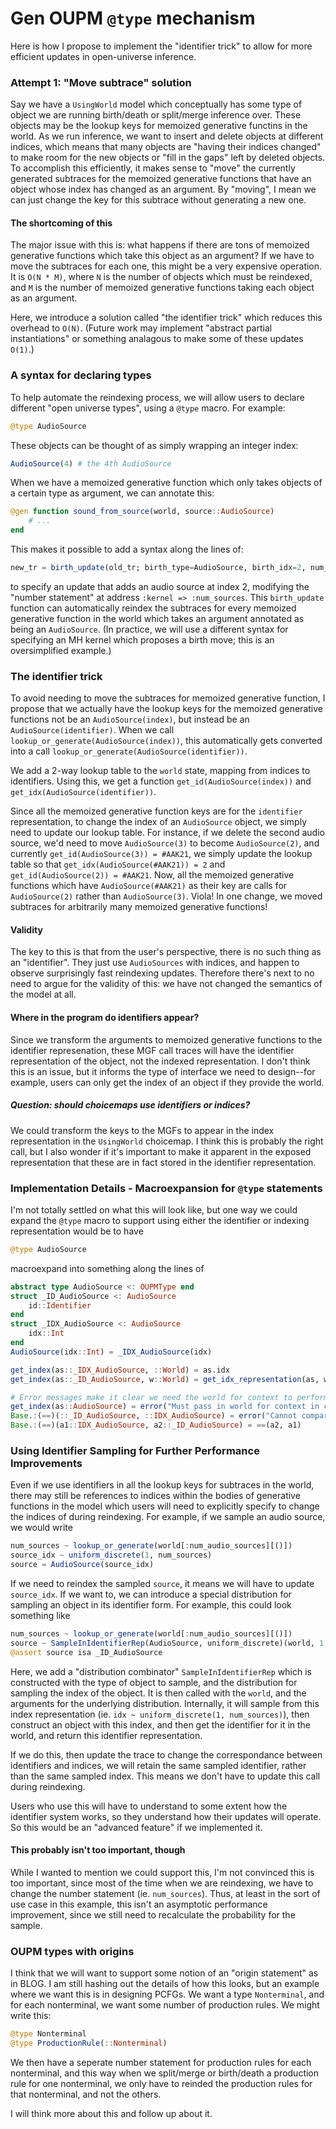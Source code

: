 # Gen OUPM `@type` mechanism

Here is how I propose to implement the "identifier trick" to allow for more
efficient updates in open-universe inference.  

### Attempt 1: "Move subtrace" solution
Say we have a `UsingWorld` model which conceptually has some type of object
we are running birth/death or split/merge inference over.
These objects may be the lookup keys for memoized generative functins in the world.
As we run inference, we want to insert and delete objects at different indices, which means that many objects are "having
their indices changed" to make room for the new objects or "fill in the gaps" left by deleted objects.
To accomplish this efficiently, it makes sense to "move" the currently
generated subtraces for the memoized generative functions that have an object whose index has changed as
an argument.  By "moving", I mean we can just change the key for this subtrace without generating a new one.

#### The shortcoming of this
The major issue with this is: what happens if there are tons of memoized generative
functions which take this object as an argument?  If we have to move the subtraces
for each one, this might be a very expensive operation.
It is `O(N * M)`, where `N` is the number
of objects which must be reindexed, and `M` is the number of memoized generative functions
taking each object as an argument.

Here, we introduce a solution called "the identifier trick" which reduces this overhead to `O(N)`.
(Future work may implement "abstract partial instantiations" or something analagous
to make some of these updates `O(1)`.)

### A syntax for declaring types
To help automate the reindexing process, we will allow users to declare
different "open universe types", using a `@type` macro.  For example:
```julia
@type AudioSource
```
These objects can be thought of as simply wrapping an integer index:
```julia
AudioSource(4) # the 4th AudioSource
```

When we have a memoized generative function which only takes objects
of a certain type as argument, we can annotate this:
```julia
@gen function sound_from_source(world, source::AudioSource)
    # ...
end
```

This makes it possible to add a syntax along the lines of:
```julia
new_tr = birth_update(old_tr; birth_type=AudioSource, birth_idx=2, num_statement_address=:kernel => :num_sources)
```
to specify an update that adds an audio source at index 2, modifying the "number statement" at address `:kernel => :num_sources`.
This `birth_update` function can automatically reindex the subtraces for every memoized generative function
in the world which takes an argument annotated as being an `AudioSource`.
(In practice, we will use a different syntax for specifying an MH kernel which proposes a birth move; this
is an oversimplified example.)

### The identifier trick

To avoid needing to move the subtraces for memoized generative function,
I propose that we actually have the lookup keys for the memoized generative functions
not be an `AudioSource(index)`, but instead be an `AudioSource(identifier)`.
When we call `lookup_or_generate(AudioSource(index))`, this automatically
gets converted into a call `lookup_or_generate(AudioSource(identifier))`.

We add a 2-way lookup table to the `world` state, mapping from indices to identifiers.
Using this, we get a function `get_id(AudioSource(index))` and `get_idx(AudioSource(identifier))`.

Since all the memoized generative function keys are for the `identifier` representation,
to change the index of an `AudioSource` object, we simply need to update our lookup table.
For instance, if we delete the second audio source, we'd need to move `AudioSource(3)` to become `AudioSource(2)`,
and currently `get_id(AudioSource(3)) = #AAK21`, we simply update the lookup table so that
`get_idx(AudioSource(#AAK21)) = 2` and `get_id(AudioSource(2)) = #AAK21`.  Now,
all the memoized generative functions which have `AudioSource(#AAK21)` as their key
are calls for `AudioSource(2)` rather than `AudioSource(3)`.  Viola!  In one change, we moved subtraces
for arbitrarily many memoized generative functions!

#### Validity

The key to this is that from the user's perspective, there is no such thing as an "identifier".
They just use `AudioSources` with indices, and happen to observe surprisingly fast reindexing updates.
Therefore there's next to no need to argue for the validity of this: we have not changed the semantics
of the model at all.

#### Where in the program do identifiers appear?
Since we transform the arguments to memoized generative functions to the identifier represenation,
these MGF call traces will have the identifier representation of the object, not the indexed
representation.  I don't think this is an issue, but it informs the type of interface we need
to design--for example, users can only get the index of an object if they provide the world.

##### Question: should choicemaps use identifiers or indices?
We could transform the keys to the MGFs to appear in the index representation in the `UsingWorld` choicemap.
I think this is probably the right call, but I also wonder if it's important to make it apparent
in the exposed representation that these are in fact stored in the identifier representation.

### Implementation Details - Macroexpansion for `@type` statements
I'm not totally settled on what this will look like, but one way we could expand
the `@type` macro to support using either the identifier or indexing representation
would be to have
```julia
@type AudioSource
```
macroexpand into something along the lines of
```julia
abstract type AudioSource <: OUPMType end
struct _ID_AudioSource <: AudioSource
    id::Identifier
end
struct _IDX_AudioSource <: AudioSource
    idx::Int
end
AudioSource(idx::Int) = _IDX_AudioSource(idx)

get_index(as::_IDX_AudioSource, ::World) = as.idx
get_index(as::_ID_AudioSource, w::World) = get_idx_representation(as, w).idx

# Error messages make it clear we need the world for context to perform some operations, in case we're using identifiers.
get_index(as::AudioSource) = error("Must pass in world for context in case this is in the identifier representation!.")
Base.:(==)(::_ID_AudioSource, ::IDX_AudioSource) = error("Cannot compare ID and IDX representations without context.  Try `is_equal_in_context(a1, a2, world))")
Base.:(==)(a1::IDX_AudioSource, a2::_ID_AudioSource) = ==(a2, a1)
```

### Using Identifier Sampling for Further Performance Improvements
Even if we use identifiers in all the lookup keys for subtraces in the world,
there may still be references to indices within the bodies of generative functions
in the model which users will need to explicitly specify to change the indices of
during reindexing.  For example, if we sample an audio source, we would write
```julia
num_sources ~ lookup_or_generate(world[:num_audio_sources][()])
source_idx ~ uniform_discrete(1, num_sources)
source = AudioSource(source_idx)
```
If we need to reindex the sampled `source`, it means we will have to update `source_idx`.
If we want to, we can introduce a special distribution for sampling
an object in its identifier form.  For example, this could look something like
```julia
num_sources ~ lookup_or_generate(world[:num_audio_sources][()])
source ~ SampleInIdentifierRep(AudioSource, uniform_discrete)(world, 1, num_sources)
@assert source isa _ID_AudioSource
```
Here, we add a "distribution combinator" `SampleInIdentifierRep` which is constructed with the type
of object to sample, and the distribution for sampling the index of the object.  It is then called
with the `world`, and the arguments for the underlying distribution.  Internally, it will sample from this index
representation (ie. `idx ~ uniform_discrete(1, num_sources)`), then construct an object with this index,
and then get the identifier for it in the world, and return this identifier representation.

If we do this, then update the trace to change the correspondance between identifiers and indices,
we will retain the same sampled identifier, rather than the same sampled index.  This means we don't have
to update this call during reindexing.

Users who use this will have to understand to some extent how the identifier system works, so they understand
how their updates will operate.  So this would be an "advanced feature" if we implemented it.

#### This probably isn't too important, though
While I wanted to mention we could support this, I'm
not convinced this is too important, since most of the time when we are reindexing, we have to change
the number statement (ie. `num_sources`).  Thus, at least in the sort of use case in this example,
this isn't an asymptotic performance improvement, since we still need to recalculate the probability
for the sample.

### OUPM types with origins
I think that we will want to support some notion of an "origin statement" as in BLOG.
I am still hashing out the details of how this looks, but an example where we want this is
in designing PCFGs.  We want a type `Nonterminal`, and for each nonterminal, we want some number
of production rules.  We might write this:
```julia
@type Nonterminal
@type ProductionRule(::Nonterminal)
```
We then have a seperate number statement for production rules for each nonterminal,
and this way when we split/merge or birth/death a production rule for one nonterminal,
we only have to reinded the production rules for that nonterminal, and not the others.

I will think more about this and follow up about it.